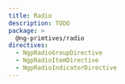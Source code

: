 ```yaml
---
title: Radio
description: TODO
package: >
  @ng-primtives/radio
directives:
  - NgpRadioGroupDirective
  - NgpRadioItemDirective
  - NgpRadioIndicatorDirective
---
```

